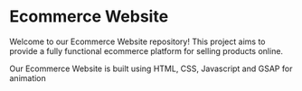 # Ecommerce Website

Welcome to our Ecommerce Website repository! This project aims to provide a fully functional ecommerce platform for selling products online. 

Our Ecommerce Website is built using HTML, CSS, Javascript and GSAP for animation


